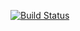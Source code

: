 [![Build Status](https://travis-ci.org/h0lyalg0rithm/eventbrite.svg?branch=master)](https://travis-ci.org/h0lyalg0rithm/eventbrite)